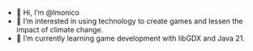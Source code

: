 - 👋 Hi, I’m @lmonico
- 👀 I’m interested in using technology to create games and lessen the impact of climate change.
- 🌱 I’m currently learning game development with libGDX and Java 21.
